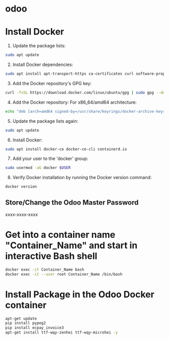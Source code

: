# odoo
# Install Docker
1. Update the package lists:
```sh
sudo apt update
```
2. Install Docker dependencies:
```sh
sudo apt install apt-transport-https ca-certificates curl software-properties-common
```
3. Add the Docker repository's GPG key:
```sh
curl -fsSL https://download.docker.com/linux/ubuntu/gpg | sudo gpg --dearmor -o /usr/share/keyrings/docker-archive-keyring.gpg
```
4. Add the Docker repository:
    For x86_64/amd64 architecture:
```sh
echo "deb [arch=amd64 signed-by=/usr/share/keyrings/docker-archive-keyring.gpg] https://download.docker.com/linux/ubuntu $(lsb_release -cs) stable" | sudo tee /etc/apt/sources.list.d/docker.list > /dev/null
```
5. Update the package lists again:
```sh
sudo apt update
```
6. Install Docker:
```sh
sudo apt install docker-ce docker-ce-cli containerd.io
```
7. Add your user to the 'docker' group:
```sh
sudo usermod -aG docker $USER
```
8. Verify Docker installation by running the Docker version command:
```sh
docker version
```
## Store/Change the Odoo Master Password
xxxx-xxxx-xxxx

# Get into a container name "Container_Name" and start in interactive Bash shell
```sh
docker exec -it Container_Name bash
docker exec -it --user root Container_Name /bin/bash
```
# Install Package in the Odoo Docker container
```sh
apt-get update
pip install pypeg2
pip install ecpay_invoice3
apt-get install ttf-wqy-zenhei ttf-wqy-microhei -y
```
